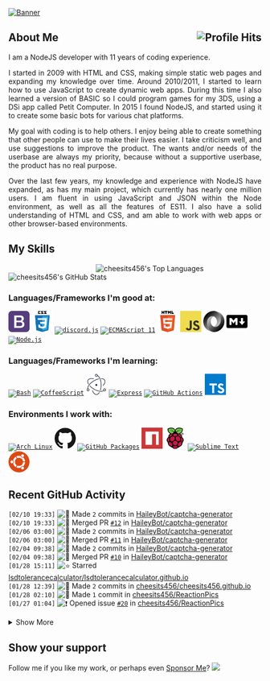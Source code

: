 [![Banner][banner-img]][banner-link]

<h2>About Me <img align="right" alt="Profile Hits" src="https://komarev.com/ghpvc/?username=cheesits456&style=flat-square"></h2>

<p align="justify">I am a NodeJS developer with 11 years of coding experience.</p>

<p align="justify">I started in 2009 with HTML and CSS, making simple static web pages and expanding my knowledge over time. Around 2010/2011, I started to learn how to use JavaScript to create dynamic web apps. During this time I also learned a version of BASIC so I could program games for my 3DS, using a DSi app called Petit Computer. In 2015 I found NodeJS, and started using it to create some basic bots for various chat platforms.</p>

<p align="justify">My goal with coding is to help others. I enjoy being able to create something that other people can use to make their lives easier. I take criticism well, and use suggestions to improve the product. The wants and/or needs of the userbase are always my priority, because without a supportive userbase, the product has no real purpose.</p>

<p align="justify">Over the last few years, my knowledge and experience with NodeJS have expanded, as has my main project, which currently has nearly one million users. I am fluent in using JavaScript and JSON within the Node environment, as well as all the features of ES11. I also have a solid understanding of HTML and CSS, and am able to work with web apps or other browser-based environments.</p>

## My Skills

<img src="https://cheesits456-readme-stats.vercel.app/api/top-langs?username=cheesits456&layout=compact&card_width=275" alt="cheesits456's Top Languages" align="right" width="330">

![cheesits456's GitHub Stats][github-stats-img]

### Languages/Frameworks I'm good at:

<code><a href="https://getbootstrap.com"><img alt="Bootstrap" title="Bootstrap" src="https://raw.githubusercontent.com/github/explore/80688e429a7d4ef2fca1e82350fe8e3517d3494d/topics/bootstrap/bootstrap.png" height="42"></a></code>
<code><a href="https://www.w3.org/Style/CSS/Overview.en.html"><img alt="CSS 3" title="CSS 3" src="https://raw.githubusercontent.com/github/explore/80688e429a7d4ef2fca1e82350fe8e3517d3494d/topics/css/css.png" height="42"></a></code>
<code><a href="https://discord.js.org"><img alt="discord.js" title="discord.js" src="https://avatars0.githubusercontent.com/u/26492485" height="42"></a></code>
<code><a href="https://en.wikipedia.org/wiki/ECMAScript"><img alt="ECMAScript 11" title="ECMAScript 11" src="https://github.com/cheesits456/cheesits456/raw/master/icons/ecmascript.png" height="42"></a></code>
<code><a href="https://en.wikipedia.org/wiki/HTML"><img alt="HTML 5" title="HTML 5" src="https://raw.githubusercontent.com/github/explore/80688e429a7d4ef2fca1e82350fe8e3517d3494d/topics/html/html.png" height="42"></a></code>
<code><a href="https://developer.mozilla.org/en-US/docs/Web/JavaScript"><img alt="JavaScript" title="JavaScript" src="https://raw.githubusercontent.com/github/explore/80688e429a7d4ef2fca1e82350fe8e3517d3494d/topics/javascript/javascript.png" height="42"></a></code>
<code><a href="http://www.json.org"><img alt="JSON" title="JSON" src="https://raw.githubusercontent.com/github/explore/80688e429a7d4ef2fca1e82350fe8e3517d3494d/topics/json/json.png" height="42"></a></code>
<code><a href="https://daringfireball.net/projects/markdown"><img alt="Markdown" title="Markdown" src="https://raw.githubusercontent.com/github/explore/80688e429a7d4ef2fca1e82350fe8e3517d3494d/topics/markdown/markdown.png" height="42"></a></code>
<code><a href="https://nodejs.org/en/"><img alt="Node.js" title="Node.js" src="https://github.com/cheesits456/cheesits456/raw/master/icons/node.png" height="42"></a></code>

### Languages/Frameworks I'm learning:

<code><a href="https://www.gnu.org/software/bash"><img alt="Bash" title="Bash" src="https://github.com/cheesits456/cheesits456/raw/master/icons/bash.png" height="42"></a></code>
<code><a href="http://coffeescript.org/"><img alt="CoffeeScript" title="CoffeeScript" src="https://github.com/cheesits456/cheesits456/raw/master/icons/coffeescript.png" height="42"></a></code>
<code><a href="https://www.electronjs.org/"><img alt="Electron" title="Electron" src="https://raw.githubusercontent.com/github/explore/80688e429a7d4ef2fca1e82350fe8e3517d3494d/topics/electron/electron.png" height="42"></a></code>
<code><a href="https://expressjs.com"><img alt="Express" title="Express" src="https://github.com/cheesits456/cheesits456/raw/master/icons/express.png" height="42"></a></code>
<code><a href="https://github.com/features/actions"><img alt="GitHub Actions" title="GitHub Actions" src="https://avatars0.githubusercontent.com/u/44036562" height="42"></a></code>
<code><a href="https://www.typescriptlang.org"><img alt="TypeScript" title="TypeScript" src="https://raw.githubusercontent.com/github/explore/80688e429a7d4ef2fca1e82350fe8e3517d3494d/topics/typescript/typescript.png" height="42"></a></code>

### Environments I work with:

<code><a href="https://www.archlinux.org/"><img alt="Arch Linux" title="Arch Linux" src="https://github.com/cheesits456/cheesits456/raw/master/icons/arch.png" height="42"></a></code>
<code><a href="https://github.com/"><img alt="GitHub" title="GitHub" src="https://raw.githubusercontent.com/github/explore/78df643247d429f6cc873026c0622819ad797942/topics/github/github.png" height="42"></a></code>
<code><a href="https://github.com/features/packages"><img alt="GitHub Packages" title="GitHub Packages" src="https://github.com/cheesits456/cheesits456/raw/master/icons/packages.png" height="42"></a></code>
<code><a href="https://www.npmjs.com"><img alt="NPM" title="NPM" src="https://raw.githubusercontent.com/github/explore/80688e429a7d4ef2fca1e82350fe8e3517d3494d/topics/npm/npm.png" height="42"></a></code>
<code><a href="https://www.raspberrypi.org"><img alt="Raspberry Pi" title="Raspberry Pi" src="https://raw.githubusercontent.com/github/explore/80688e429a7d4ef2fca1e82350fe8e3517d3494d/topics/raspberry-pi/raspberry-pi.png" height="42"></a></code>
<code><a href="https://www.sublimetext.com/"><img alt="Sublime Text" title="Sublime Text" src="https://avatars1.githubusercontent.com/u/684879?s=200&v=4" height="42"></a></code>
<code><a href="https://ubuntu.com/"><img alt="Ubuntu" title="Ubuntu" src="https://raw.githubusercontent.com/github/explore/80688e429a7d4ef2fca1e82350fe8e3517d3494d/topics/ubuntu/ubuntu.png" height="42"></a></code>

## Recent GitHub Activity

<!--START_SECTION:activity-->
`[02/10 19:33]` <img alt="📝" src="https://github.com/cheesits456/github-activity-readme/raw/master/icons/commit.png" align="top" height="18"> Made `2` commits in [HaileyBot/captcha-generator](https://github.com/HaileyBot/captcha-generator)  
`[02/10 19:33]` <img alt="🎉" src="https://github.com/cheesits456/github-activity-readme/raw/master/icons/merge.png" align="top" height="18"> Merged PR [`#12`](https://github.com//HaileyBot/captcha-generator/pull/12 'Bump typescript from 4.1.3 to 4.1.4') in [HaileyBot/captcha-generator](https://github.com/HaileyBot/captcha-generator)  
`[02/06 03:00]` <img alt="📝" src="https://github.com/cheesits456/github-activity-readme/raw/master/icons/commit.png" align="top" height="18"> Made `2` commits in [HaileyBot/captcha-generator](https://github.com/HaileyBot/captcha-generator)  
`[02/06 03:00]` <img alt="🎉" src="https://github.com/cheesits456/github-activity-readme/raw/master/icons/merge.png" align="top" height="18"> Merged PR [`#11`](https://github.com//HaileyBot/captcha-generator/pull/11 'Bump @types/node from 14.14.24 to 14.14.25') in [HaileyBot/captcha-generator](https://github.com/HaileyBot/captcha-generator)  
`[02/04 09:38]` <img alt="📝" src="https://github.com/cheesits456/github-activity-readme/raw/master/icons/commit.png" align="top" height="18"> Made `2` commits in [HaileyBot/captcha-generator](https://github.com/HaileyBot/captcha-generator)  
`[02/04 09:38]` <img alt="🎉" src="https://github.com/cheesits456/github-activity-readme/raw/master/icons/merge.png" align="top" height="18"> Merged PR [`#10`](https://github.com//HaileyBot/captcha-generator/pull/10 'Bump @types/node from 14.14.22 to 14.14.24') in [HaileyBot/captcha-generator](https://github.com/HaileyBot/captcha-generator)  
`[01/28 15:11]` <img alt="⭐" src="https://github.com/cheesits456/github-activity-readme/raw/master/icons/star.png" align="top" height="18"> Starred [lsdtolerancecalculator/lsdtolerancecalculator.github.io](https://github.com/lsdtolerancecalculator/lsdtolerancecalculator.github.io)  
`[01/28 12:39]` <img alt="📝" src="https://github.com/cheesits456/github-activity-readme/raw/master/icons/commit.png" align="top" height="18"> Made `2` commits in [cheesits456/cheesits456.github.io](https://github.com/cheesits456/cheesits456.github.io)  
`[01/28 02:10]` <img alt="📝" src="https://github.com/cheesits456/github-activity-readme/raw/master/icons/commit.png" align="top" height="18"> Made `1` commit in [cheesits456/ReactionPics](https://github.com/cheesits456/ReactionPics)  
`[01/27 01:04]` <img alt="❗️" src="https://github.com/cheesits456/github-activity-readme/raw/master/icons/issue.png" align="top" height="18"> Opened issue [`#20`](https://github.com//cheesits456/ReactionPics/issues/20 'add "shh" image') in [cheesits456/ReactionPics](https://github.com/cheesits456/ReactionPics)  

<details><summary>Show More</summary>

`[01/24 02:57]` <img alt="📝" src="https://github.com/cheesits456/github-activity-readme/raw/master/icons/commit.png" align="top" height="18"> Made `1` commit in [cheesits456/dot-files](https://github.com/cheesits456/dot-files)  
`[01/21 15:28]` <img alt="⭐" src="https://github.com/cheesits456/github-activity-readme/raw/master/icons/star.png" align="top" height="18"> Starred [SpheeresX/battery-health](https://github.com/SpheeresX/battery-health)  
`[01/20 08:20]` <img alt="❗️" src="https://github.com/cheesits456/github-activity-readme/raw/master/icons/issue.png" align="top" height="18"> Opened issue [`#19`](https://github.com//cheesits456/ReactionPics/issues/19 'add a "thank" image') in [cheesits456/ReactionPics](https://github.com/cheesits456/ReactionPics)  
`[01/20 06:50]` <img alt="📝" src="https://github.com/cheesits456/github-activity-readme/raw/master/icons/commit.png" align="top" height="18"> Made `2` commits in [HaileyBot/captcha-generator](https://github.com/HaileyBot/captcha-generator)  
`[01/20 06:50]` <img alt="🎉" src="https://github.com/cheesits456/github-activity-readme/raw/master/icons/merge.png" align="top" height="18"> Merged PR [`#9`](https://github.com//HaileyBot/captcha-generator/pull/9 'Bump @types/node from 14.14.21 to 14.14.22') in [HaileyBot/captcha-generator](https://github.com/HaileyBot/captcha-generator)  
`[01/17 17:59]` <img alt="📝" src="https://github.com/cheesits456/github-activity-readme/raw/master/icons/commit.png" align="top" height="18"> Made `3` commits in [Fat-Yeetus/PotatoStocks](https://github.com/Fat-Yeetus/PotatoStocks)  
`[01/16 02:07]` <img alt="🗣" src="https://github.com/cheesits456/github-activity-readme/raw/master/icons/comment.png" align="top" height="18"> Commented on [`0ddf931`](https://github.com/Fat-Yeetus/PotatoStocks/commit/0ddf931e8ae75f932b362f62c6d45b70ebfb4f30#commitcomment-46013035) in [Fat-Yeetus/PotatoStocks](https://github.com/Fat-Yeetus/PotatoStocks)  
`[01/16 02:06]` <img alt="🎉" src="https://github.com/cheesits456/github-activity-readme/raw/master/icons/merge.png" align="top" height="18"> Merged PR [`#1`](https://github.com//Fat-Yeetus/PotatoStocks/pull/1 'Create index.js') in [Fat-Yeetus/PotatoStocks](https://github.com/Fat-Yeetus/PotatoStocks)  
`[01/16 02:06]` <img alt="📝" src="https://github.com/cheesits456/github-activity-readme/raw/master/icons/commit.png" align="top" height="18"> Made `2` commits in [Fat-Yeetus/PotatoStocks](https://github.com/Fat-Yeetus/PotatoStocks)  
`[01/16 02:05]` <img alt="✅" src="https://github.com/cheesits456/github-activity-readme/raw/master/icons/pr-open.png" align="top" height="18"> Opened PR [`#1`](https://github.com//Fat-Yeetus/PotatoStocks/pull/1 'Create index.js') in [Fat-Yeetus/PotatoStocks](https://github.com/Fat-Yeetus/PotatoStocks)  
`[01/16 02:05]` <img alt="📝" src="https://github.com/cheesits456/github-activity-readme/raw/master/icons/commit.png" align="top" height="18"> Made `1` commit in [cheesits456/PotatoStocks](https://github.com/cheesits456/PotatoStocks)  
`[01/16 02:05]` <img alt="🍴" src="https://github.com/cheesits456/github-activity-readme/raw/master/icons/fork.png" align="top" height="18"> Forked [Fat-Yeetus/PotatoStocks](https://github.com/Fat-Yeetus/PotatoStocks) to [cheesits456/PotatoStocks](https://github.com/cheesits456/PotatoStocks)  
`[01/16 02:03]` <img alt="⭐" src="https://github.com/cheesits456/github-activity-readme/raw/master/icons/star.png" align="top" height="18"> Starred [Fat-Yeetus/PotatoStocks](https://github.com/Fat-Yeetus/PotatoStocks)  
`[01/15 07:57]` <img alt="📝" src="https://github.com/cheesits456/github-activity-readme/raw/master/icons/commit.png" align="top" height="18"> Made `2` commits in [HaileyBot/captcha-generator](https://github.com/HaileyBot/captcha-generator)  
`[01/15 07:57]` <img alt="🎉" src="https://github.com/cheesits456/github-activity-readme/raw/master/icons/merge.png" align="top" height="18"> Merged PR [`#8`](https://github.com//HaileyBot/captcha-generator/pull/8 'Bump @types/node from 14.14.20 to 14.14.21') in [HaileyBot/captcha-generator](https://github.com/HaileyBot/captcha-generator)  
`[01/06 11:38]` <img alt="🏷" src="https://github.com/cheesits456/github-activity-readme/raw/master/icons/release.png" align="top" height="18"> Released [`v1.6.1`](https://github.com/HaileyBot/captcha-generator/releases/tag/v1.6.1) in [HaileyBot/captcha-generator](https://github.com/HaileyBot/captcha-generator)  
`[01/06 11:38]` <img alt="📝" src="https://github.com/cheesits456/github-activity-readme/raw/master/icons/commit.png" align="top" height="18"> Made `2` commits in [HaileyBot/captcha-generator](https://github.com/HaileyBot/captcha-generator)  
`[01/06 11:35]` <img alt="🏷" src="https://github.com/cheesits456/github-activity-readme/raw/master/icons/release.png" align="top" height="18"> Released [`v1.6.0`](https://github.com/HaileyBot/captcha-generator/releases/tag/v1.6.0) in [HaileyBot/captcha-generator](https://github.com/HaileyBot/captcha-generator)  
`[01/06 11:34]` <img alt="📝" src="https://github.com/cheesits456/github-activity-readme/raw/master/icons/commit.png" align="top" height="18"> Made `2` commits in [HaileyBot/captcha-generator](https://github.com/HaileyBot/captcha-generator)  
`[01/06 07:38]` <img alt="⭐" src="https://github.com/cheesits456/github-activity-readme/raw/master/icons/star.png" align="top" height="18"> Starred [lowlighter/lowlighter](https://github.com/lowlighter/lowlighter)  
`[01/05 08:17]` <img alt="❌" src="https://github.com/cheesits456/github-activity-readme/raw/master/icons/delete.png" align="top" height="18"> Deleted `dependabot/npm_and_yarn/types/node-14.14.20` from [HaileyBot/captcha-generator](https://github.com/HaileyBot/captcha-generator)  
`[01/05 08:17]` <img alt="📝" src="https://github.com/cheesits456/github-activity-readme/raw/master/icons/commit.png" align="top" height="18"> Made `2` commits in [HaileyBot/captcha-generator](https://github.com/HaileyBot/captcha-generator)  
`[01/05 08:17]` <img alt="🎉" src="https://github.com/cheesits456/github-activity-readme/raw/master/icons/merge.png" align="top" height="18"> Merged PR [`#7`](https://github.com//HaileyBot/captcha-generator/pull/7 'Bump @types/node from 14.14.19 to 14.14.20') in [HaileyBot/captcha-generator](https://github.com/HaileyBot/captcha-generator)  
`[01/04 15:13]` <img alt="🗣" src="https://github.com/cheesits456/github-activity-readme/raw/master/icons/comment.png" align="top" height="18"> Commented on [`#13`](https://github.com//cheesits456/discord-ssh-bot/issues/13 'CD with bot') in [cheesits456/discord-ssh-bot](https://github.com/cheesits456/discord-ssh-bot)  
`[01/04 09:36]` <img alt="❌" src="https://github.com/cheesits456/github-activity-readme/raw/master/icons/delete.png" align="top" height="18"> Deleted `dependabot/npm_and_yarn/types/node-14.14.19` from [HaileyBot/captcha-generator](https://github.com/HaileyBot/captcha-generator)  
`[01/04 09:36]` <img alt="📝" src="https://github.com/cheesits456/github-activity-readme/raw/master/icons/commit.png" align="top" height="18"> Made `2` commits in [HaileyBot/captcha-generator](https://github.com/HaileyBot/captcha-generator)  
`[01/04 09:36]` <img alt="🎉" src="https://github.com/cheesits456/github-activity-readme/raw/master/icons/merge.png" align="top" height="18"> Merged PR [`#6`](https://github.com//HaileyBot/captcha-generator/pull/6 'Bump @types/node from 14.14.17 to 14.14.19') in [HaileyBot/captcha-generator](https://github.com/HaileyBot/captcha-generator)  
`[01/01 03:49]` <img alt="📝" src="https://github.com/cheesits456/github-activity-readme/raw/master/icons/commit.png" align="top" height="18"> Made `1` commit in [cheesits456/ReactionPics](https://github.com/cheesits456/ReactionPics)  
`[01/01 02:09]` <img alt="📝" src="https://github.com/cheesits456/github-activity-readme/raw/master/icons/commit.png" align="top" height="18"> Made `4` commits in <span title="Private Repo">`🔒SpheeresX/homophobe-ban-hammer`</span>  
`[12/31 20:52]` <img alt="⭐" src="https://github.com/cheesits456/github-activity-readme/raw/master/icons/star.png" align="top" height="18"> Starred <span title="Private Repo">`🔒SpheeresX/homophobe-ban-hammer`</span>  
`[12/31 19:44]` <img alt="❌" src="https://github.com/cheesits456/github-activity-readme/raw/master/icons/delete.png" align="top" height="18"> Deleted `dependabot/npm_and_yarn/types/node-14.14.17` from [HaileyBot/captcha-generator](https://github.com/HaileyBot/captcha-generator)  
`[12/31 19:44]` <img alt="📝" src="https://github.com/cheesits456/github-activity-readme/raw/master/icons/commit.png" align="top" height="18"> Made `2` commits in [HaileyBot/captcha-generator](https://github.com/HaileyBot/captcha-generator)  
`[12/31 19:44]` <img alt="🎉" src="https://github.com/cheesits456/github-activity-readme/raw/master/icons/merge.png" align="top" height="18"> Merged PR [`#5`](https://github.com//HaileyBot/captcha-generator/pull/5 'Bump @types/node from 14.14.16 to 14.14.17') in [HaileyBot/captcha-generator](https://github.com/HaileyBot/captcha-generator)  
`[12/30 23:49]` <img alt="📝" src="https://github.com/cheesits456/github-activity-readme/raw/master/icons/commit.png" align="top" height="18"> Made `3` commits in [cheesits456/cheesits456](https://github.com/cheesits456/cheesits456)  
`[12/30 23:32]` <img alt="⭐" src="https://github.com/cheesits456/github-activity-readme/raw/master/icons/star.png" align="top" height="18"> Starred [antonkomarev/github-profile-views-counter](https://github.com/antonkomarev/github-profile-views-counter)  
`[12/30 23:25]` <img alt="⭐" src="https://github.com/cheesits456/github-activity-readme/raw/master/icons/star.png" align="top" height="18"> Starred [Dinnerbone/scrapbucket](https://github.com/Dinnerbone/scrapbucket)  
`[12/30 13:39]` <img alt="⭐" src="https://github.com/cheesits456/github-activity-readme/raw/master/icons/star.png" align="top" height="18"> Starred [discord/focus-rings](https://github.com/discord/focus-rings)  
`[12/30 11:31]` <img alt="⭐" src="https://github.com/cheesits456/github-activity-readme/raw/master/icons/star.png" align="top" height="18"> Starred [starship/starship](https://github.com/starship/starship)  
`[12/30 05:13]` <img alt="📝" src="https://github.com/cheesits456/github-activity-readme/raw/master/icons/commit.png" align="top" height="18"> Made `1` commit in [HaileyBot/captcha-generator](https://github.com/HaileyBot/captcha-generator)  
`[12/30 05:12]` <img alt="📝" src="https://github.com/cheesits456/github-activity-readme/raw/master/icons/commit.png" align="top" height="18"> Made `1` commit in [HaileyBot/.github](https://github.com/HaileyBot/.github)  
`[12/30 03:13]` <img alt="🏷" src="https://github.com/cheesits456/github-activity-readme/raw/master/icons/release.png" align="top" height="18"> Released [`v1.5.1`](https://github.com/HaileyBot/captcha-generator/releases/tag/v1.5.1) in [HaileyBot/captcha-generator](https://github.com/HaileyBot/captcha-generator)  
`[12/30 03:13]` <img alt="📝" src="https://github.com/cheesits456/github-activity-readme/raw/master/icons/commit.png" align="top" height="18"> Made `1` commit in [HaileyBot/captcha-generator](https://github.com/HaileyBot/captcha-generator)  
`[12/30 02:44]` <img alt="📝" src="https://github.com/cheesits456/github-activity-readme/raw/master/icons/commit.png" align="top" height="18"> Made `3` commits in [cheesits456/archive.cheesits456.dev](https://github.com/cheesits456/archive.cheesits456.dev)  
`[12/29 13:21]` <img alt="📝" src="https://github.com/cheesits456/github-activity-readme/raw/master/icons/commit.png" align="top" height="18"> Made `23` commits in [HaileyBot/captcha-generator](https://github.com/HaileyBot/captcha-generator)  
`[12/29 10:13]` <img alt="🏷" src="https://github.com/cheesits456/github-activity-readme/raw/master/icons/release.png" align="top" height="18"> Released [`v1.5.0`](https://github.com/HaileyBot/captcha-generator/releases/tag/v1.5.0) in [HaileyBot/captcha-generator](https://github.com/HaileyBot/captcha-generator)  
`[12/29 10:11]` <img alt="📝" src="https://github.com/cheesits456/github-activity-readme/raw/master/icons/commit.png" align="top" height="18"> Made `4` commits in [HaileyBot/captcha-generator](https://github.com/HaileyBot/captcha-generator)  
`[12/29 09:38]` <img alt="📝" src="https://github.com/cheesits456/github-activity-readme/raw/master/icons/commit.png" align="top" height="18"> Made `1` commit in [cheesits456/ReactionPics](https://github.com/cheesits456/ReactionPics)  
`[12/29 05:45]` <img alt="🏷" src="https://github.com/cheesits456/github-activity-readme/raw/master/icons/release.png" align="top" height="18"> Released [`v1.4.3`](https://github.com/HaileyBot/captcha-generator/releases/tag/v1.4.3) in [HaileyBot/captcha-generator](https://github.com/HaileyBot/captcha-generator)  
`[12/29 05:44]` <img alt="📝" src="https://github.com/cheesits456/github-activity-readme/raw/master/icons/commit.png" align="top" height="18"> Made `7` commits in [HaileyBot/captcha-generator](https://github.com/HaileyBot/captcha-generator)  
`[12/28 22:18]` <img alt="⭐" src="https://github.com/cheesits456/github-activity-readme/raw/master/icons/star.png" align="top" height="18"> Starred [badges/shields](https://github.com/badges/shields)  
`[12/28 21:35]` <img alt="📝" src="https://github.com/cheesits456/github-activity-readme/raw/master/icons/commit.png" align="top" height="18"> Made `6` commits in [HaileyBot/captcha-generator](https://github.com/HaileyBot/captcha-generator)  
`[12/28 19:43]` <img alt="📝" src="https://github.com/cheesits456/github-activity-readme/raw/master/icons/commit.png" align="top" height="18"> Made `3` commits in [cheesits456/discord-ssh-bot](https://github.com/cheesits456/discord-ssh-bot)  
`[12/28 19:37]` <img alt="❌" src="https://github.com/cheesits456/github-activity-readme/raw/master/icons/delete.png" align="top" height="18"> Deleted `dependabot/npm_and_yarn/discord.js-12.5.1` from [cheesits456/discord-ssh-bot](https://github.com/cheesits456/discord-ssh-bot)  
`[12/28 19:37]` <img alt="📝" src="https://github.com/cheesits456/github-activity-readme/raw/master/icons/commit.png" align="top" height="18"> Made `2` commits in [cheesits456/discord-ssh-bot](https://github.com/cheesits456/discord-ssh-bot)  
`[12/28 19:37]` <img alt="🎉" src="https://github.com/cheesits456/github-activity-readme/raw/master/icons/merge.png" align="top" height="18"> Merged PR [`#11`](https://github.com//cheesits456/discord-ssh-bot/pull/11 'Bump discord.js from 12.2.0 to 12.5.1') in [cheesits456/discord-ssh-bot](https://github.com/cheesits456/discord-ssh-bot)  
`[12/28 19:35]` <img alt="❌" src="https://github.com/cheesits456/github-activity-readme/raw/master/icons/delete.png" align="top" height="18"> Deleted `dependabot/npm_and_yarn/semver-7.3.4` from [cheesits456/discord-ssh-bot](https://github.com/cheesits456/discord-ssh-bot)  
`[12/28 19:35]` <img alt="📝" src="https://github.com/cheesits456/github-activity-readme/raw/master/icons/commit.png" align="top" height="18"> Made `2` commits in [cheesits456/discord-ssh-bot](https://github.com/cheesits456/discord-ssh-bot)  
`[12/28 19:35]` <img alt="🎉" src="https://github.com/cheesits456/github-activity-readme/raw/master/icons/merge.png" align="top" height="18"> Merged PR [`#12`](https://github.com//cheesits456/discord-ssh-bot/pull/12 'Bump semver from 7.3.2 to 7.3.4') in [cheesits456/discord-ssh-bot](https://github.com/cheesits456/discord-ssh-bot)  
`[12/28 19:34]` <img alt="📝" src="https://github.com/cheesits456/github-activity-readme/raw/master/icons/commit.png" align="top" height="18"> Made `2` commits in [cheesits456/discord-ssh-bot](https://github.com/cheesits456/discord-ssh-bot)  
`[12/28 19:34]` <img alt="🎉" src="https://github.com/cheesits456/github-activity-readme/raw/master/icons/merge.png" align="top" height="18"> Merged PR [`#10`](https://github.com//cheesits456/discord-ssh-bot/pull/10 'Add license scan report and status') in [cheesits456/discord-ssh-bot](https://github.com/cheesits456/discord-ssh-bot)  
`[12/28 19:31]` <img alt="📝" src="https://github.com/cheesits456/github-activity-readme/raw/master/icons/commit.png" align="top" height="18"> Made `3` commits in [cheesits456/discord-ssh-bot](https://github.com/cheesits456/discord-ssh-bot)  
`[12/28 18:54]` <img alt="📝" src="https://github.com/cheesits456/github-activity-readme/raw/master/icons/commit.png" align="top" height="18"> Made `1` commit in [HaileyBot/captcha-generator](https://github.com/HaileyBot/captcha-generator)  
`[12/28 18:13]` <img alt="⭐" src="https://github.com/cheesits456/github-activity-readme/raw/master/icons/star.png" align="top" height="18"> Starred [addyosmani/critical](https://github.com/addyosmani/critical)  
`[12/28 17:08]` <img alt="📝" src="https://github.com/cheesits456/github-activity-readme/raw/master/icons/commit.png" align="top" height="18"> Made `1` commit in [HaileyBot/captcha-generator](https://github.com/HaileyBot/captcha-generator)  
`[12/28 16:54]` <img alt="🏷" src="https://github.com/cheesits456/github-activity-readme/raw/master/icons/release.png" align="top" height="18"> Released [`v1.4.2`](https://github.com/HaileyBot/captcha-generator/releases/tag/v1.4.2) in [HaileyBot/captcha-generator](https://github.com/HaileyBot/captcha-generator)  
`[12/28 16:53]` <img alt="📝" src="https://github.com/cheesits456/github-activity-readme/raw/master/icons/commit.png" align="top" height="18"> Made `3` commits in [HaileyBot/captcha-generator](https://github.com/HaileyBot/captcha-generator)  
`[12/28 16:35]` <img alt="🏷" src="https://github.com/cheesits456/github-activity-readme/raw/master/icons/release.png" align="top" height="18"> Released [`v1.4.1`](https://github.com/HaileyBot/captcha-generator/releases/tag/v1.4.1) in [HaileyBot/captcha-generator](https://github.com/HaileyBot/captcha-generator)  
`[12/28 16:34]` <img alt="📝" src="https://github.com/cheesits456/github-activity-readme/raw/master/icons/commit.png" align="top" height="18"> Made `3` commits in [HaileyBot/captcha-generator](https://github.com/HaileyBot/captcha-generator)  
`[12/28 16:29]` <img alt="🏷" src="https://github.com/cheesits456/github-activity-readme/raw/master/icons/release.png" align="top" height="18"> Released [`v1.4.0`](https://github.com/HaileyBot/captcha-generator/releases/tag/v1.4.0) in [HaileyBot/captcha-generator](https://github.com/HaileyBot/captcha-generator)  
`[12/28 16:29]` <img alt="📝" src="https://github.com/cheesits456/github-activity-readme/raw/master/icons/commit.png" align="top" height="18"> Made `1` commit in [HaileyBot/captcha-generator](https://github.com/HaileyBot/captcha-generator)  
`[12/28 16:27]` <img alt="⭐" src="https://github.com/cheesits456/github-activity-readme/raw/master/icons/star.png" align="top" height="18"> Starred [anmol098/waka-readme-stats](https://github.com/anmol098/waka-readme-stats)  
`[12/28 16:26]` <img alt="📝" src="https://github.com/cheesits456/github-activity-readme/raw/master/icons/commit.png" align="top" height="18"> Made `1` commit in [HaileyBot/captcha-generator](https://github.com/HaileyBot/captcha-generator)  
`[12/27 09:06]` <img alt="⭐" src="https://github.com/cheesits456/github-activity-readme/raw/master/icons/star.png" align="top" height="18"> Starred [IvanMathy/Boop](https://github.com/IvanMathy/Boop)  
`[12/27 07:45]` <img alt="⭐" src="https://github.com/cheesits456/github-activity-readme/raw/master/icons/star.png" align="top" height="18"> Starred [kspearrin/ff-password-exporter](https://github.com/kspearrin/ff-password-exporter)  
`[12/27 04:35]` <img alt="⭐" src="https://github.com/cheesits456/github-activity-readme/raw/master/icons/star.png" align="top" height="18"> Starred [wKovacs64/hibp](https://github.com/wKovacs64/hibp)  
`[12/27 04:18]` <img alt="⭐" src="https://github.com/cheesits456/github-activity-readme/raw/master/icons/star.png" align="top" height="18"> Starred [Lissy93/personal-security-checklist](https://github.com/Lissy93/personal-security-checklist)  
`[12/27 03:19]` <img alt="🏷" src="https://github.com/cheesits456/github-activity-readme/raw/master/icons/release.png" align="top" height="18"> Released [`v1.3.2`](https://github.com/HaileyBot/captcha-generator/releases/tag/v1.3.2) in [HaileyBot/captcha-generator](https://github.com/HaileyBot/captcha-generator)  
`[12/27 03:19]` <img alt="📝" src="https://github.com/cheesits456/github-activity-readme/raw/master/icons/commit.png" align="top" height="18"> Made `2` commits in [HaileyBot/captcha-generator](https://github.com/HaileyBot/captcha-generator)  
`[12/27 03:11]` <img alt="🏷" src="https://github.com/cheesits456/github-activity-readme/raw/master/icons/release.png" align="top" height="18"> Released [`v1.3.1`](https://github.com/HaileyBot/captcha-generator/releases/tag/v1.3.1) in [HaileyBot/captcha-generator](https://github.com/HaileyBot/captcha-generator)  
`[12/27 03:11]` <img alt="📝" src="https://github.com/cheesits456/github-activity-readme/raw/master/icons/commit.png" align="top" height="18"> Made `4` commits in [HaileyBot/captcha-generator](https://github.com/HaileyBot/captcha-generator)  
`[12/27 02:54]` <img alt="❌" src="https://github.com/cheesits456/github-activity-readme/raw/master/icons/delete.png" align="top" height="18"> Deleted `dependabot/npm_and_yarn/actions/core-1.2.6` from [cheesits456/github-activity-readme](https://github.com/cheesits456/github-activity-readme)  
`[12/27 02:54]` <img alt="📝" src="https://github.com/cheesits456/github-activity-readme/raw/master/icons/commit.png" align="top" height="18"> Made `2` commits in [cheesits456/github-activity-readme](https://github.com/cheesits456/github-activity-readme)  
`[12/27 02:54]` <img alt="🎉" src="https://github.com/cheesits456/github-activity-readme/raw/master/icons/merge.png" align="top" height="18"> Merged PR [`#2`](https://github.com//cheesits456/github-activity-readme/pull/2 'Bump @actions/core from 1.2.4 to 1.2.6') in [cheesits456/github-activity-readme](https://github.com/cheesits456/github-activity-readme)  
`[12/27 02:53]` <img alt="❌" src="https://github.com/cheesits456/github-activity-readme/raw/master/icons/delete.png" align="top" height="18"> Deleted `dependabot/npm_and_yarn/node-fetch-2.6.1` from [cheesits456/github-activity-readme](https://github.com/cheesits456/github-activity-readme)  
`[12/27 02:53]` <img alt="📝" src="https://github.com/cheesits456/github-activity-readme/raw/master/icons/commit.png" align="top" height="18"> Made `2` commits in [cheesits456/github-activity-readme](https://github.com/cheesits456/github-activity-readme)  
`[12/27 02:53]` <img alt="🎉" src="https://github.com/cheesits456/github-activity-readme/raw/master/icons/merge.png" align="top" height="18"> Merged PR [`#1`](https://github.com//cheesits456/github-activity-readme/pull/1 'Bump node-fetch from 2.6.0 to 2.6.1') in [cheesits456/github-activity-readme](https://github.com/cheesits456/github-activity-readme)  
`[12/25 19:05]` <img alt="❌" src="https://github.com/cheesits456/github-activity-readme/raw/master/icons/delete.png" align="top" height="18"> Deleted `dependabot/npm_and_yarn/electron-8.5.2` from <span title="Private Repo">`🔒cheesits456/BitJanitor`</span>  
`[12/25 19:05]` <img alt="📝" src="https://github.com/cheesits456/github-activity-readme/raw/master/icons/commit.png" align="top" height="18"> Made `2` commits in <span title="Private Repo">`🔒cheesits456/BitJanitor`</span>  
`[12/25 19:05]` <img alt="🎉" src="https://github.com/cheesits456/github-activity-readme/raw/master/icons/merge.png" align="top" height="18"> Merged PR `#4` in <span title="Private Repo">`🔒cheesits456/BitJanitor`</span>  
`[12/25 19:05]` <img alt="❌" src="https://github.com/cheesits456/github-activity-readme/raw/master/icons/delete.png" align="top" height="18"> Deleted `dependabot/npm_and_yarn/ini-1.3.8` from <span title="Private Repo">`🔒cheesits456/BitJanitor`</span>  
`[12/25 19:05]` <img alt="📝" src="https://github.com/cheesits456/github-activity-readme/raw/master/icons/commit.png" align="top" height="18"> Made `2` commits in <span title="Private Repo">`🔒cheesits456/BitJanitor`</span>  
`[12/25 19:05]` <img alt="🎉" src="https://github.com/cheesits456/github-activity-readme/raw/master/icons/merge.png" align="top" height="18"> Merged PR `#3` in <span title="Private Repo">`🔒cheesits456/BitJanitor`</span>  
`[12/25 19:05]` <img alt="❌" src="https://github.com/cheesits456/github-activity-readme/raw/master/icons/delete.png" align="top" height="18"> Deleted `dependabot/npm_and_yarn/lodash-4.17.20` from <span title="Private Repo">`🔒cheesits456/BitJanitor`</span>  
`[12/25 19:05]` <img alt="📝" src="https://github.com/cheesits456/github-activity-readme/raw/master/icons/commit.png" align="top" height="18"> Made `2` commits in <span title="Private Repo">`🔒cheesits456/BitJanitor`</span>  
`[12/25 19:05]` <img alt="🎉" src="https://github.com/cheesits456/github-activity-readme/raw/master/icons/merge.png" align="top" height="18"> Merged PR `#2` in <span title="Private Repo">`🔒cheesits456/BitJanitor`</span>  
`[12/25 19:04]` <img alt="❌" src="https://github.com/cheesits456/github-activity-readme/raw/master/icons/delete.png" align="top" height="18"> Deleted `dependabot/npm_and_yarn/systeminformation-4.31.1` from <span title="Private Repo">`🔒cheesits456/BitJanitor`</span>  
`[12/25 19:04]` <img alt="📝" src="https://github.com/cheesits456/github-activity-readme/raw/master/icons/commit.png" align="top" height="18"> Made `2` commits in <span title="Private Repo">`🔒cheesits456/BitJanitor`</span>  
`[12/25 19:04]` <img alt="🎉" src="https://github.com/cheesits456/github-activity-readme/raw/master/icons/merge.png" align="top" height="18"> Merged PR `#1` in <span title="Private Repo">`🔒cheesits456/BitJanitor`</span>  
`[12/25 18:50]` <img alt="🏷" src="https://github.com/cheesits456/github-activity-readme/raw/master/icons/release.png" align="top" height="18"> Released [`v1.1.1`](https://github.com/HaileyBot/language-detector/releases/tag/v1.1.1) in [HaileyBot/language-detector](https://github.com/HaileyBot/language-detector)  
`[12/25 18:50]` <img alt="📝" src="https://github.com/cheesits456/github-activity-readme/raw/master/icons/commit.png" align="top" height="18"> Made `2` commits in [HaileyBot/language-detector](https://github.com/HaileyBot/language-detector)  
`[12/25 18:48]` <img alt="🗣" src="https://github.com/cheesits456/github-activity-readme/raw/master/icons/comment.png" align="top" height="18"> Commented on [`#4`](https://github.com//HaileyBot/captcha-generator/issues/4 'Resizing The Captcha\'s Image') in [HaileyBot/captcha-generator](https://github.com/HaileyBot/captcha-generator)  
`[12/25 04:38]` <img alt="📝" src="https://github.com/cheesits456/github-activity-readme/raw/master/icons/commit.png" align="top" height="18"> Made `1` commit in [HaileyBot/captcha-generator](https://github.com/HaileyBot/captcha-generator)  
`[12/24 20:13]` <img alt="🏷" src="https://github.com/cheesits456/github-activity-readme/raw/master/icons/release.png" align="top" height="18"> Released [`v1.3.0`](https://github.com/HaileyBot/captcha-generator/releases/tag/v1.3.0) in [HaileyBot/captcha-generator](https://github.com/HaileyBot/captcha-generator)  
`[12/24 20:10]` <img alt="📝" src="https://github.com/cheesits456/github-activity-readme/raw/master/icons/commit.png" align="top" height="18"> Made `5` commits in [HaileyBot/captcha-generator](https://github.com/HaileyBot/captcha-generator)  
`[12/24 06:15]` <img alt="📝" src="https://github.com/cheesits456/github-activity-readme/raw/master/icons/commit.png" align="top" height="18"> Made `6` commits in [cheesits456/ReactionPics](https://github.com/cheesits456/ReactionPics)  
`[12/23 13:10]` <img alt="📝" src="https://github.com/cheesits456/github-activity-readme/raw/master/icons/commit.png" align="top" height="18"> Made `1` commit in [cheesits456/cheesits456.github.io](https://github.com/cheesits456/cheesits456.github.io)  
`[12/23 08:42]` <img alt="⭐" src="https://github.com/cheesits456/github-activity-readme/raw/master/icons/star.png" align="top" height="18"> Starred [AnarchyLinux/installer](https://github.com/AnarchyLinux/installer)  
`[12/23 02:21]` <img alt="📝" src="https://github.com/cheesits456/github-activity-readme/raw/master/icons/commit.png" align="top" height="18"> Made `2` commits in [cheesits456/ReactionPics](https://github.com/cheesits456/ReactionPics)  
`[12/23 00:34]` <img alt="⭐" src="https://github.com/cheesits456/github-activity-readme/raw/master/icons/star.png" align="top" height="18"> Starred [Frogging-Family/nvidia-all](https://github.com/Frogging-Family/nvidia-all)  
`[12/23 00:23]` <img alt="⭐" src="https://github.com/cheesits456/github-activity-readme/raw/master/icons/star.png" align="top" height="18"> Starred [zen-kernel/zen-kernel](https://github.com/zen-kernel/zen-kernel)  
`[12/22 21:47]` <img alt="📝" src="https://github.com/cheesits456/github-activity-readme/raw/master/icons/commit.png" align="top" height="18"> Made `2` commits in [HaileyBot/language-detector](https://github.com/HaileyBot/language-detector)  
`[12/22 21:47]` <img alt="🎉" src="https://github.com/cheesits456/github-activity-readme/raw/master/icons/merge.png" align="top" height="18"> Merged PR [`#4`](https://github.com//HaileyBot/language-detector/pull/4 'hold up you hadnt add yes as english word?') in [HaileyBot/language-detector](https://github.com/HaileyBot/language-detector)  
`[12/22 21:47]` <img alt="🔍" src="https://github.com/cheesits456/github-activity-readme/raw/master/icons/review.png" align="top" height="18"> Reviewed [`#4`](https://github.com//HaileyBot/language-detector/pull/4 'hold up you hadnt add yes as english word?') in [HaileyBot/language-detector](https://github.com/HaileyBot/language-detector)  
`[12/21 17:59]` <img alt="📝" src="https://github.com/cheesits456/github-activity-readme/raw/master/icons/commit.png" align="top" height="18"> Made `1` commit in [cheesits456/ReactionPics](https://github.com/cheesits456/ReactionPics)  
`[12/21 15:12]` <img alt="⭐" src="https://github.com/cheesits456/github-activity-readme/raw/master/icons/star.png" align="top" height="18"> Starred [vinceliuice/Orchis-theme](https://github.com/vinceliuice/Orchis-theme)  
`[12/20 18:13]` <img alt="❗️" src="https://github.com/cheesits456/github-activity-readme/raw/master/icons/issue.png" align="top" height="18"> Closed issue [`#9`](https://github.com//cheesits456/discord-ssh-bot/issues/9 'Can´t read property') in [cheesits456/discord-ssh-bot](https://github.com/cheesits456/discord-ssh-bot)  
`[12/20 18:13]` <img alt="🗣" src="https://github.com/cheesits456/github-activity-readme/raw/master/icons/comment.png" align="top" height="18"> Commented on [`#9`](https://github.com//cheesits456/discord-ssh-bot/issues/9 'Can´t read property') in [cheesits456/discord-ssh-bot](https://github.com/cheesits456/discord-ssh-bot)  
`[12/20 18:12]` <img alt="❗️" src="https://github.com/cheesits456/github-activity-readme/raw/master/icons/issue.png" align="top" height="18"> Closed issue [`#8`](https://github.com//cheesits456/discord-ssh-bot/issues/8 'Error on running') in [cheesits456/discord-ssh-bot](https://github.com/cheesits456/discord-ssh-bot)  
`[12/20 18:12]` <img alt="🗣" src="https://github.com/cheesits456/github-activity-readme/raw/master/icons/comment.png" align="top" height="18"> Commented on [`#8`](https://github.com//cheesits456/discord-ssh-bot/issues/8 'Error on running') in [cheesits456/discord-ssh-bot](https://github.com/cheesits456/discord-ssh-bot)  
`[12/20 18:10]` <img alt="❗️" src="https://github.com/cheesits456/github-activity-readme/raw/master/icons/issue.png" align="top" height="18"> Closed issue [`#7`](https://github.com//cheesits456/discord-ssh-bot/issues/7 'Throws error on running ') in [cheesits456/discord-ssh-bot](https://github.com/cheesits456/discord-ssh-bot)  
`[12/20 18:10]` <img alt="🗣" src="https://github.com/cheesits456/github-activity-readme/raw/master/icons/comment.png" align="top" height="18"> Commented on [`#7`](https://github.com//cheesits456/discord-ssh-bot/issues/7 'Throws error on running ') in [cheesits456/discord-ssh-bot](https://github.com/cheesits456/discord-ssh-bot)  
`[12/20 18:09]` <img alt="🗣" src="https://github.com/cheesits456/github-activity-readme/raw/master/icons/comment.png" align="top" height="18"> Commented on [`#7`](https://github.com//cheesits456/discord-ssh-bot/issues/7 'Throws error on running ') in [cheesits456/discord-ssh-bot](https://github.com/cheesits456/discord-ssh-bot)  
`[12/20 16:59]` <img alt="📝" src="https://github.com/cheesits456/github-activity-readme/raw/master/icons/commit.png" align="top" height="18"> Made `2` commits in [cheesits456/discord-ssh-bot](https://github.com/cheesits456/discord-ssh-bot)  
`[12/20 12:49]` <img alt="⭐" src="https://github.com/cheesits456/github-activity-readme/raw/master/icons/star.png" align="top" height="18"> Starred [oguzhaninan/Stacer](https://github.com/oguzhaninan/Stacer)  
`[12/19 19:27]` <img alt="⭐" src="https://github.com/cheesits456/github-activity-readme/raw/master/icons/star.png" align="top" height="18"> Starred [p-e-w/argos](https://github.com/p-e-w/argos)  
`[12/19 18:48]` <img alt="🗣" src="https://github.com/cheesits456/github-activity-readme/raw/master/icons/comment.png" align="top" height="18"> Commented on [`#2`](https://github.com//jiqing112/Gnome-Global-AppMenu/issues/2 'Gnome 3') in [jiqing112/Gnome-Global-AppMenu](https://github.com/jiqing112/Gnome-Global-AppMenu)  
`[12/19 16:03]` <img alt="⭐" src="https://github.com/cheesits456/github-activity-readme/raw/master/icons/star.png" align="top" height="18"> Starred [rtlewis88/rtl88-Themes](https://github.com/rtlewis88/rtl88-Themes)  
`[12/19 15:37]` <img alt="⭐" src="https://github.com/cheesits456/github-activity-readme/raw/master/icons/star.png" align="top" height="18"> Starred [Macintosh98/Neon-Original-gtk](https://github.com/Macintosh98/Neon-Original-gtk)  
`[12/19 14:56]` <img alt="📝" src="https://github.com/cheesits456/github-activity-readme/raw/master/icons/commit.png" align="top" height="18"> Made `1` commit in [cheesits456/rgb-linux](https://github.com/cheesits456/rgb-linux)  
`[12/19 10:53]` <img alt="⭐" src="https://github.com/cheesits456/github-activity-readme/raw/master/icons/star.png" align="top" height="18"> Starred [trekhleb/javascript-algorithms](https://github.com/trekhleb/javascript-algorithms)  
`[12/19 10:20]` <img alt="⭐" src="https://github.com/cheesits456/github-activity-readme/raw/master/icons/star.png" align="top" height="18"> Starred [carbon-app/carbon](https://github.com/carbon-app/carbon)  
`[12/19 10:18]` <img alt="⭐" src="https://github.com/cheesits456/github-activity-readme/raw/master/icons/star.png" align="top" height="18"> Starred [Androz2091/discord-temp-channels](https://github.com/Androz2091/discord-temp-channels)  
`[12/19 10:13]` <img alt="⭐" src="https://github.com/cheesits456/github-activity-readme/raw/master/icons/star.png" align="top" height="18"> Starred [lorencerri/quick.db](https://github.com/lorencerri/quick.db)  
`[12/19 10:08]` <img alt="⭐" src="https://github.com/cheesits456/github-activity-readme/raw/master/icons/star.png" align="top" height="18"> Starred [npm/cli](https://github.com/npm/cli)  
`[12/19 03:42]` <img alt="⭐" src="https://github.com/cheesits456/github-activity-readme/raw/master/icons/star.png" align="top" height="18"> Starred [cheesits456/WebGL-Fluid-Simulation](https://github.com/cheesits456/WebGL-Fluid-Simulation)  
`[12/19 03:41]` <img alt="⭐" src="https://github.com/cheesits456/github-activity-readme/raw/master/icons/star.png" align="top" height="18"> Starred [cheesits456/rgb-linux](https://github.com/cheesits456/rgb-linux)  
`[12/19 03:31]` <img alt="📝" src="https://github.com/cheesits456/github-activity-readme/raw/master/icons/commit.png" align="top" height="18"> Made `2` commits in [HaileyBot/haileybot.github.io](https://github.com/HaileyBot/haileybot.github.io)  
`[12/19 03:28]` <img alt="📝" src="https://github.com/cheesits456/github-activity-readme/raw/master/icons/commit.png" align="top" height="18"> Made `3` commits in [cheesits456/rgb-linux](https://github.com/cheesits456/rgb-linux)  
`[12/19 03:16]` <img alt="📂" src="https://github.com/cheesits456/github-activity-readme/raw/master/icons/create-branch.png" align="top" height="18"> Created branch [`main`](https://github.com/cheesits456/rgb-linux/tree/main) in [cheesits456/rgb-linux](https://github.com/cheesits456/rgb-linux)  
`[12/19 03:15]` <img alt="➕" src="https://github.com/cheesits456/github-activity-readme/raw/master/icons/create-repo.png" align="top" height="18"> Created repository [cheesits456/rgb-linux](https://github.com/cheesits456/rgb-linux)  
`[12/14 04:58]` <img alt="🏷" src="https://github.com/cheesits456/github-activity-readme/raw/master/icons/release.png" align="top" height="18"> Released [`v1.1.0`](https://github.com/HaileyBot/language-detector/releases/tag/v1.1.0) in [HaileyBot/language-detector](https://github.com/HaileyBot/language-detector)  
`[12/14 04:57]` <img alt="📝" src="https://github.com/cheesits456/github-activity-readme/raw/master/icons/commit.png" align="top" height="18"> Made `2` commits in [HaileyBot/language-detector](https://github.com/HaileyBot/language-detector)  
`[12/13 11:09]` <img alt="🗣" src="https://github.com/cheesits456/github-activity-readme/raw/master/icons/comment.png" align="top" height="18"> Commented on [`#278`](https://github.com//abhisheknaiidu/awesome-github-profile-readme/issues/278 'Add "cheesits456" to profile list') in [abhisheknaiidu/awesome-github-profile-readme](https://github.com/abhisheknaiidu/awesome-github-profile-readme)  
`[12/13 11:09]` <img alt="✅" src="https://github.com/cheesits456/github-activity-readme/raw/master/icons/pr-open.png" align="top" height="18"> Opened PR [`#445`](https://github.com//abhisheknaiidu/awesome-github-profile-readme/pull/445 'Add cheesits456 to profile list') in [abhisheknaiidu/awesome-github-profile-readme](https://github.com/abhisheknaiidu/awesome-github-profile-readme)  
`[12/13 11:07]` <img alt="📝" src="https://github.com/cheesits456/github-activity-readme/raw/master/icons/commit.png" align="top" height="18"> Made `1` commit in [cheesits456/awesome-github-profile-readme](https://github.com/cheesits456/awesome-github-profile-readme)  
`[12/13 11:06]` <img alt="❌" src="https://github.com/cheesits456/github-activity-readme/raw/master/icons/pr-close.png" align="top" height="18"> Closed PR [`#278`](https://github.com//abhisheknaiidu/awesome-github-profile-readme/pull/278 'Add "cheesits456" to profile list') in [abhisheknaiidu/awesome-github-profile-readme](https://github.com/abhisheknaiidu/awesome-github-profile-readme)  
`[12/13 11:06]` <img alt="🗣" src="https://github.com/cheesits456/github-activity-readme/raw/master/icons/comment.png" align="top" height="18"> Commented on [`#278`](https://github.com//abhisheknaiidu/awesome-github-profile-readme/issues/278 'Add "cheesits456" to profile list') in [abhisheknaiidu/awesome-github-profile-readme](https://github.com/abhisheknaiidu/awesome-github-profile-readme)  
`[12/13 11:05]` <img alt="🍴" src="https://github.com/cheesits456/github-activity-readme/raw/master/icons/fork.png" align="top" height="18"> Forked [abhisheknaiidu/awesome-github-profile-readme](https://github.com/abhisheknaiidu/awesome-github-profile-readme) to [cheesits456/awesome-github-profile-readme](https://github.com/cheesits456/awesome-github-profile-readme)  
`[12/13 09:43]` <img alt="📝" src="https://github.com/cheesits456/github-activity-readme/raw/master/icons/commit.png" align="top" height="18"> Made `3` commits in [HaileyBot/language-detector](https://github.com/HaileyBot/language-detector)  
`[12/13 09:43]` <img alt="🎉" src="https://github.com/cheesits456/github-activity-readme/raw/master/icons/merge.png" align="top" height="18"> Merged PR [`#2`](https://github.com//HaileyBot/language-detector/pull/2 'alright i added turkish support for fun lol whatever') in [HaileyBot/language-detector](https://github.com/HaileyBot/language-detector)  
`[12/13 09:43]` <img alt="📝" src="https://github.com/cheesits456/github-activity-readme/raw/master/icons/commit.png" align="top" height="18"> Made `3` commits in [takipsizad/language-detector](https://github.com/takipsizad/language-detector)  
`[12/13 09:40]` <img alt="📝" src="https://github.com/cheesits456/github-activity-readme/raw/master/icons/commit.png" align="top" height="18"> Made `2` commits in [HaileyBot/language-detector](https://github.com/HaileyBot/language-detector)  
`[12/13 09:40]` <img alt="🎉" src="https://github.com/cheesits456/github-activity-readme/raw/master/icons/merge.png" align="top" height="18"> Merged PR [`#1`](https://github.com//HaileyBot/language-detector/pull/1 'Add polish') in [HaileyBot/language-detector](https://github.com/HaileyBot/language-detector)  
`[12/13 09:40]` <img alt="❌" src="https://github.com/cheesits456/github-activity-readme/raw/master/icons/pr-close.png" align="top" height="18"> Reopened PR [`#1`](https://github.com//HaileyBot/language-detector/pull/1 'Add polish') in [HaileyBot/language-detector](https://github.com/HaileyBot/language-detector)  
`[12/13 08:10]` <img alt="🗣" src="https://github.com/cheesits456/github-activity-readme/raw/master/icons/comment.png" align="top" height="18"> Commented on [`#7`](https://github.com//cheesits456/discord-ssh-bot/issues/7 'Throws error on running ') in [cheesits456/discord-ssh-bot](https://github.com/cheesits456/discord-ssh-bot)  
`[12/11 20:53]` <img alt="❌" src="https://github.com/cheesits456/github-activity-readme/raw/master/icons/pr-close.png" align="top" height="18"> Closed PR [`#1`](https://github.com//HaileyBot/language-detector/pull/1 'Add polish') in [HaileyBot/language-detector](https://github.com/HaileyBot/language-detector)  
`[12/11 16:50]` <img alt="⭐" src="https://github.com/cheesits456/github-activity-readme/raw/master/icons/star.png" align="top" height="18"> Starred [mrdoob/three.js](https://github.com/mrdoob/three.js)  
`[12/11 16:49]` <img alt="⭐" src="https://github.com/cheesits456/github-activity-readme/raw/master/icons/star.png" align="top" height="18"> Starred [freeCodeCamp/freeCodeCamp](https://github.com/freeCodeCamp/freeCodeCamp)  
`[12/11 16:49]` <img alt="⭐" src="https://github.com/cheesits456/github-activity-readme/raw/master/icons/star.png" align="top" height="18"> Starred [mattboldt/typed.js](https://github.com/mattboldt/typed.js)  
`[12/11 14:36]` <img alt="🏷" src="https://github.com/cheesits456/github-activity-readme/raw/master/icons/release.png" align="top" height="18"> Released [`v1.0.4`](https://github.com/HaileyBot/language-detector/releases/tag/v1.0.4) in [HaileyBot/language-detector](https://github.com/HaileyBot/language-detector)  
`[12/11 14:36]` <img alt="📝" src="https://github.com/cheesits456/github-activity-readme/raw/master/icons/commit.png" align="top" height="18"> Made `2` commits in [HaileyBot/language-detector](https://github.com/HaileyBot/language-detector)  
`[12/11 14:31]` <img alt="🏷" src="https://github.com/cheesits456/github-activity-readme/raw/master/icons/release.png" align="top" height="18"> Released [`v1.0.3`](https://github.com/HaileyBot/language-detector/releases/tag/v1.0.3) in [HaileyBot/language-detector](https://github.com/HaileyBot/language-detector)  
`[12/11 14:31]` <img alt="📝" src="https://github.com/cheesits456/github-activity-readme/raw/master/icons/commit.png" align="top" height="18"> Made `1` commit in [HaileyBot/language-detector](https://github.com/HaileyBot/language-detector)  
`[12/11 14:29]` <img alt="🏷" src="https://github.com/cheesits456/github-activity-readme/raw/master/icons/release.png" align="top" height="18"> Released [`v1.0.2`](https://github.com/HaileyBot/language-detector/releases/tag/v1.0.2) in [HaileyBot/language-detector](https://github.com/HaileyBot/language-detector)  
`[12/11 14:28]` <img alt="📝" src="https://github.com/cheesits456/github-activity-readme/raw/master/icons/commit.png" align="top" height="18"> Made `1` commit in [HaileyBot/language-detector](https://github.com/HaileyBot/language-detector)  
`[12/11 14:21]` <img alt="🏷" src="https://github.com/cheesits456/github-activity-readme/raw/master/icons/release.png" align="top" height="18"> Released [`v1.0.1`](https://github.com/HaileyBot/language-detector/releases/tag/v1.0.1) in [HaileyBot/language-detector](https://github.com/HaileyBot/language-detector)  
`[12/11 14:20]` <img alt="📝" src="https://github.com/cheesits456/github-activity-readme/raw/master/icons/commit.png" align="top" height="18"> Made `2` commits in [HaileyBot/language-detector](https://github.com/HaileyBot/language-detector)  
`[12/11 14:19]` <img alt="🏷" src="https://github.com/cheesits456/github-activity-readme/raw/master/icons/release.png" align="top" height="18"> Released [`v1.0.0`](https://github.com/HaileyBot/language-detector/releases/tag/v1.0.0) in [HaileyBot/language-detector](https://github.com/HaileyBot/language-detector)  
`[12/11 14:18]` <img alt="📝" src="https://github.com/cheesits456/github-activity-readme/raw/master/icons/commit.png" align="top" height="18"> Made `4` commits in [HaileyBot/language-detector](https://github.com/HaileyBot/language-detector)  
`[12/11 14:08]` <img alt="📂" src="https://github.com/cheesits456/github-activity-readme/raw/master/icons/create-branch.png" align="top" height="18"> Created branch [`main`](https://github.com/HaileyBot/language-detector/tree/main) in [HaileyBot/language-detector](https://github.com/HaileyBot/language-detector)  
`[12/11 14:08]` <img alt="➕" src="https://github.com/cheesits456/github-activity-readme/raw/master/icons/create-repo.png" align="top" height="18"> Created repository [HaileyBot/language-detector](https://github.com/HaileyBot/language-detector)  
`[12/11 08:52]` <img alt="⭐" src="https://github.com/cheesits456/github-activity-readme/raw/master/icons/star.png" align="top" height="18"> Starred [vercel/pkg](https://github.com/vercel/pkg)  
`[12/09 13:07]` <img alt="❌" src="https://github.com/cheesits456/github-activity-readme/raw/master/icons/pr-close.png" align="top" height="18"> Closed PR [`#1`](https://github.com//cheesits456/boredom/pull/1 'Update README.md') in [cheesits456/boredom](https://github.com/cheesits456/boredom)  
`[12/09 13:07]` <img alt="🗣" src="https://github.com/cheesits456/github-activity-readme/raw/master/icons/comment.png" align="top" height="18"> Commented on [`#1`](https://github.com//cheesits456/boredom/issues/1 'Update README.md') in [cheesits456/boredom](https://github.com/cheesits456/boredom)  
`[12/08 14:29]` <img alt="📝" src="https://github.com/cheesits456/github-activity-readme/raw/master/icons/commit.png" align="top" height="18"> Made `2` commits in [cheesits456/boredom](https://github.com/cheesits456/boredom)  
`[12/02 23:55]` <img alt="🗣" src="https://github.com/cheesits456/github-activity-readme/raw/master/icons/comment.png" align="top" height="18"> Commented on [`#9`](https://github.com//cheesits456/discord-ssh-bot/issues/9 'Can´t read property') in [cheesits456/discord-ssh-bot](https://github.com/cheesits456/discord-ssh-bot)  
`[12/02 23:55]` <img alt="🗣" src="https://github.com/cheesits456/github-activity-readme/raw/master/icons/comment.png" align="top" height="18"> Commented on [`#9`](https://github.com//cheesits456/discord-ssh-bot/issues/9 'Can´t read property') in [cheesits456/discord-ssh-bot](https://github.com/cheesits456/discord-ssh-bot)  
`[12/02 17:40]` <img alt="⭐" src="https://github.com/cheesits456/github-activity-readme/raw/master/icons/star.png" align="top" height="18"> Starred [Shpota/github-activity-generator](https://github.com/Shpota/github-activity-generator)  
`[12/02 17:39]` <img alt="⭐" src="https://github.com/cheesits456/github-activity-readme/raw/master/icons/star.png" align="top" height="18"> Starred [constcharptr/lyrebird](https://github.com/constcharptr/lyrebird)  
`[12/01 21:05]` <img alt="⭐" src="https://github.com/cheesits456/github-activity-readme/raw/master/icons/star.png" align="top" height="18"> Starred [cheesits456/boredom](https://github.com/cheesits456/boredom)  
`[12/01 13:58]` <img alt="📝" src="https://github.com/cheesits456/github-activity-readme/raw/master/icons/commit.png" align="top" height="18"> Made `6` commits in [cheesits456/boredom](https://github.com/cheesits456/boredom)  
`[12/01 13:37]` <img alt="📂" src="https://github.com/cheesits456/github-activity-readme/raw/master/icons/create-branch.png" align="top" height="18"> Created branch [`main`](https://github.com/cheesits456/boredom/tree/main) in [cheesits456/boredom](https://github.com/cheesits456/boredom)  
`[12/01 13:37]` <img alt="➕" src="https://github.com/cheesits456/github-activity-readme/raw/master/icons/create-repo.png" align="top" height="18"> Created repository [cheesits456/boredom](https://github.com/cheesits456/boredom)  
`[11/29 22:40]` <img alt="📝" src="https://github.com/cheesits456/github-activity-readme/raw/master/icons/commit.png" align="top" height="18"> Made `2` commits in [cheesits456/WebGL-Fluid-Simulation](https://github.com/cheesits456/WebGL-Fluid-Simulation)  
`[11/29 22:33]` <img alt="🍴" src="https://github.com/cheesits456/github-activity-readme/raw/master/icons/fork.png" align="top" height="18"> Forked [PavelDoGreat/WebGL-Fluid-Simulation](https://github.com/PavelDoGreat/WebGL-Fluid-Simulation) to [cheesits456/WebGL-Fluid-Simulation](https://github.com/cheesits456/WebGL-Fluid-Simulation)  
`[11/28 19:08]` <img alt="🗣" src="https://github.com/cheesits456/github-activity-readme/raw/master/icons/comment.png" align="top" height="18"> Commented on [`#9`](https://github.com//cheesits456/discord-ssh-bot/issues/9 'Can´t read property') in [cheesits456/discord-ssh-bot](https://github.com/cheesits456/discord-ssh-bot)  
`[11/28 19:07]` <img alt="🗣" src="https://github.com/cheesits456/github-activity-readme/raw/master/icons/comment.png" align="top" height="18"> Commented on [`#8`](https://github.com//cheesits456/discord-ssh-bot/issues/8 'Error on running') in [cheesits456/discord-ssh-bot](https://github.com/cheesits456/discord-ssh-bot)  
`[11/28 18:40]` <img alt="⭐" src="https://github.com/cheesits456/github-activity-readme/raw/master/icons/star.png" align="top" height="18"> Starred [anmoljagetia/Flatabulous](https://github.com/anmoljagetia/Flatabulous)  
`[11/24 13:06]` <img alt="❗️" src="https://github.com/cheesits456/github-activity-readme/raw/master/icons/issue.png" align="top" height="18"> Opened issue [`#18`](https://github.com//cheesits456/ReactionPics/issues/18 'add a wave image') in [cheesits456/ReactionPics](https://github.com/cheesits456/ReactionPics)  
`[11/19 10:53]` <img alt="🗣" src="https://github.com/cheesits456/github-activity-readme/raw/master/icons/comment.png" align="top" height="18"> Commented on [`#7`](https://github.com//cheesits456/discord-ssh-bot/issues/7 'Throws error on running ') in [cheesits456/discord-ssh-bot](https://github.com/cheesits456/discord-ssh-bot)  
`[11/14 03:35]` <img alt="🗣" src="https://github.com/cheesits456/github-activity-readme/raw/master/icons/comment.png" align="top" height="18"> Commented on [`#7`](https://github.com//cheesits456/discord-ssh-bot/issues/7 'Throws error on running ') in [cheesits456/discord-ssh-bot](https://github.com/cheesits456/discord-ssh-bot)  
`[11/12 09:00]` <img alt="⭐" src="https://github.com/cheesits456/github-activity-readme/raw/master/icons/star.png" align="top" height="18"> Starred [PavelDoGreat/WebGL-Fluid-Simulation](https://github.com/PavelDoGreat/WebGL-Fluid-Simulation)  
`[11/12 07:45]` <img alt="🗣" src="https://github.com/cheesits456/github-activity-readme/raw/master/icons/comment.png" align="top" height="18"> Commented on [`#27`](https://github.com//X3n0m0rph59/eruption-roccat-vulcan/issues/27 'Add support for loading configs from user-specific directories') in [X3n0m0rph59/eruption-roccat-vulcan](https://github.com/X3n0m0rph59/eruption-roccat-vulcan)  
`[11/10 22:06]` <img alt="📝" src="https://github.com/cheesits456/github-activity-readme/raw/master/icons/commit.png" align="top" height="18"> Made `1` commit in [cheesits456/cheesits456](https://github.com/cheesits456/cheesits456)  
`[11/10 15:27]` <img alt="❗️" src="https://github.com/cheesits456/github-activity-readme/raw/master/icons/issue.png" align="top" height="18"> Opened issue [`#3`](https://github.com//HaileyBot/captcha-generator/issues/3 'Replace bottomtext with randomly selected phrases') in [HaileyBot/captcha-generator](https://github.com/HaileyBot/captcha-generator)  

</details>
<!--END_SECTION:activity-->

## Show your support

Follow me if you like my work, or perhaps even [Sponsor Me][sponsor]? ![](https://hit.yhype.me/github/profile?user_id=35486894)

<!--

## Pinned

[![cheesits456.github.io][pin1-img]][pin1-link]
[![HaileyBot/haileybot.github.io][pin2-img]][pin2-link]
[![NewDiscordBridge][pin3-img]][pin3-link]
[![HaileyBot/captcha-generator][pin4-img]][pin4-link]
[![discord-ssh-bot][pin5-img]][pin5-link]
[![HaileyBot/sanitize-role-mentions][pin6-img]][pin6-link]

-->

<!-- Link anchors -->
[banner-img]: https://raw.githubusercontent.com/cheesits456/cheesits456/master/personal-banner.gif
[banner-link]: https://social.cheesits456.dev

[sponsor]: https://github.com/sponsors/cheesits456

[website-img]: https://img.shields.io/badge/-Website-e722e7?style=for-the-badge
[website-link]: https://cheesits456.dev
[discord-img]: https://img.shields.io/badge/-Discord-e722e7?style=for-the-badge
[discord-link]: https://discord.gg/7QH4YeD
[email-img]: https://img.shields.io/badge/-E--Mail-e722e7?style=for-the-badge
[email-link]: mailto:quin@cheesits456.dev

[github-stats-img]: https://cheesits456-readme-stats.vercel.app/api?username=cheesits456&count_private=true&show_icons=true&include_all_commits=true
[github-langs-img]: https://cheesits456-readme-stats.vercel.app/api/top-langs?username=cheesits456&layout=compact&hide=smarty

[pin1-img]: https://cheesits456-readme-stats.vercel.app/api/pin/?username=cheesits456&repo=cheesits456.github.io
[pin1-link]: https://github.com/cheesits456/cheesits456.github.io
[pin2-img]: https://cheesits456-readme-stats.vercel.app/api/pin/?username=HaileyBot&repo=haileybot.github.io&show_owner=true
[pin2-link]: https://github.com/HaileyBot/haileybot.github.io
[pin3-img]: https://cheesits456-readme-stats.vercel.app/api/pin/?username=cheesits456&repo=NewDiscordBridge
[pin3-link]: https://github.com/cheesits456/NewDiscordBridge
[pin4-img]: https://cheesits456-readme-stats.vercel.app/api/pin/?username=HaileyBot&repo=captcha-generator&show_owner=true
[pin4-link]: https://github.com/HaileyBot/captcha-generator
[pin5-img]: https://cheesits456-readme-stats.vercel.app/api/pin/?username=cheesits456&repo=discord-ssh-bot
[pin5-link]: https://github.com/cheesits456/discord-ssh-bot
[pin6-img]: https://cheesits456-readme-stats.vercel.app/api/pin/?username=HaileyBot&repo=sanitize-role-mentions&show_owner=true
[pin6-link]: https://github.com/HaileyBot/sanitize-role-mentions
